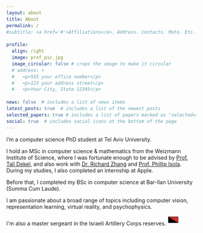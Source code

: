 ```yaml
---
layout: about
title: About
permalink: /
#subtitle: <a href='#'>Affiliations</a>. Address. Contacts. Moto. Etc.

profile:
  align: right
  image: prof_pic.jpg
  image_circular: false # crops the image to make it circular
  # address: >
  #   <p>555 your office number</p>
  #   <p>123 your address street</p>
  #   <p>Your City, State 12345</p>

news: false  # includes a list of news items
latest_posts: true  # includes a list of the newest posts
selected_papers: true # includes a list of papers marked as "selected={true}"
social: true  # includes social icons at the bottom of the page
---
```


I’m a computer science PhD student at Tel Aviv University. 

I hold an MSc in computer science & mathematics from the Weizmann Institute of Science, where I was fortunate enough to be advised by <a href="https://www.weizmann.ac.il/math/dekel/home">Prof. Tali Dekel</a>, and also work with <a href="https://richzhang.github.io/">Dr. Richard Zhang</a> and <a href="https://web.mit.edu/phillipi/">Prof. Phillip Isola</a>. During my studies, I also completed an internship at Apple.

Before that, I completed my BSc in computer science at Bar-Ilan University (Summa Cum Laude).

I am passionate about a broad range of topics including computer vision, representation learning, virtual reality, and psychophysics.

I'm also a master sergeant in the Israeli Artillery Corps reserves. <img src="assets/img/red-black.png" style="
    width: 30px;
    margin-top: -3px;
    transform: scaleX(-1);
">

<!-- Put your address / P.O. box / other info right below your picture. You can also disable any of these elements by editing `profile` property of the YAML header of your `_pages/about.md`. Edit `_bibliography/papers.bib` and Jekyll will render your [publications page](/al-folio/publications/) automatically. -->

<!-- Link to your social media connections, too. This theme is set up to use [Font Awesome icons](http://fortawesome.github.io/Font-Awesome/) and [Academicons](https://jpswalsh.github.io/academicons/), like the ones below. Add your Facebook, Twitter, LinkedIn, Google Scholar, or just disable all of them. -->

